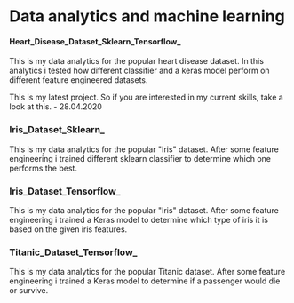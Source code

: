 # Data analytics and machine learning

#### Heart_Disease_Dataset_Sklearn_Tensorflow_ ####
This is my data analytics for the popular heart disease dataset. In this analytics i tested how different classifier and a keras model perform on different feature engineered datasets.
 
This is my latest project. So if you are interested in my current skills, take a look at this. - 28.04.2020
 

### Iris_Dataset_Sklearn_ ###
This is my data analytics for the popular "Iris" dataset. After some feature engineering i trained different sklearn classifier to determine which one performs the best.

 
### Iris_Dataset_Tensorflow_ ###
This is my data analytics for the popular "Iris" dataset. After some feature engineering i trained a Keras model to determine which type of iris it is based on the given iris features.

### Titanic_Dataset_Tensorflow_ ###
This is my data analytics for the popular Titanic dataset. After some feature engineering i trained a Keras model to determine if a passenger would die or survive.
